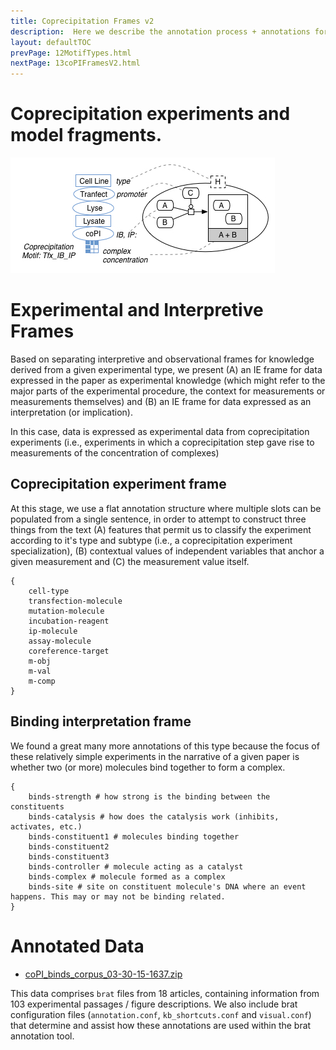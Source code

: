 ```yaml
---
title: Coprecipitation Frames v2
description:  Here we describe the annotation process + annotations for IE extraction frames based on co-precipitation experiments.  
layout: defaultTOC
prevPage: 12MotifTypes.html
nextPage: 13coPIFramesV2.html
---
```

# Coprecipitation experiments and model fragments. 

![Simple mapping between coprecipitation studies and BioPax pathway models (for a Tfx_IP_IB motif). The right hand side shows the typical interpretation of data as a controlled binding event](images/coPI/coPIFrames.jpg)

# Experimental and Interpretive Frames

Based on separating interpretive and observational frames for knowledge derived from a given experimental type, we present (A) an IE frame for data expressed in the paper as experimental knowledge (which might refer to the major parts of the experimental procedure, the context for measurements or measurements themselves) and (B) an IE frame for data expressed as an interpretation (or implication). 

In this case, data is expressed as experimental data from coprecipitation experiments (i.e., experiments in which a coprecipitation step gave rise to measurements of the concentration of complexes)


## Coprecipitation experiment frame

At this stage, we use a flat annotation structure where multiple slots can be populated from a single sentence, in order to attempt to construct three things from the text (A) features that permit us to classify the experiment according to it's type and subtype (i.e., a coprecipitation experiment specialization), (B) contextual values of independent variables that anchor a given measurement and (C) the measurement value itself.  
 
```
{
	cell-type
	transfection-molecule
	mutation-molecule
	incubation-reagent
	ip-molecule
	assay-molecule
	coreference-target
	m-obj
	m-val
	m-comp
}
```

## Binding interpretation frame

We found a great many more annotations of this type because the focus of these relatively simple experiments in the narrative of a given paper is whether two (or more) molecules bind together to form a complex.  
 
```
{
	binds-strength # how strong is the binding between the constituents
	binds-catalysis # how does the catalysis work (inhibits, activates, etc.)
	binds-constituent1 # molecules binding together
	binds-constituent2
	binds-constituent3
	binds-controller # molecule acting as a catalyst
	binds-complex # molecule formed as a complex
	binds-site # site on constituent molecule's DNA where an event happens. This may or may not be binding related. 
}
```

# Annotated Data

* [coPI\_binds\_corpus_03-30-15-1637.zip](data/coPI_binds/coPI_binds_corpus_03-30-15-1637.zip)

This data comprises `brat` files from 18 articles, containing information from 103 experimental passages / figure descriptions. We also include brat configuration files (`annotation.conf`, `kb_shortcuts.conf` and `visual.conf`) that determine and assist how these annotations are used within the brat annotation tool. 

  
